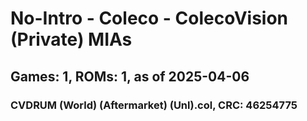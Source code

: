 # No-Intro - Coleco - ColecoVision (Private) MIAs
## Games: 1, ROMs: 1, as of 2025-04-06

### CVDRUM (World) (Aftermarket) (Unl).col, CRC: 46254775
